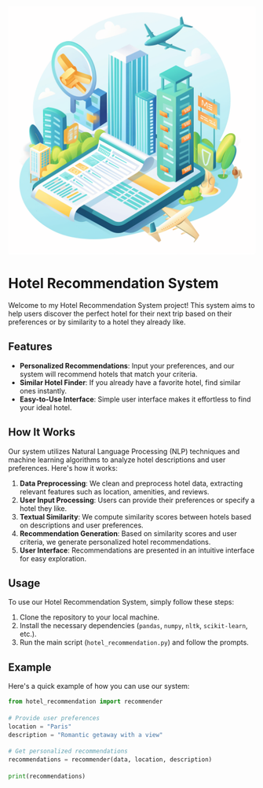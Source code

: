 ![Hotel Background](hotel.png)
# Hotel Recommendation System

Welcome to my Hotel Recommendation System project! This system aims to help users discover the perfect hotel for their next trip based on their preferences or by similarity to a hotel they already like.

## Features

- **Personalized Recommendations**: Input your preferences, and our system will recommend hotels that match your criteria.
- **Similar Hotel Finder**: If you already have a favorite hotel, find similar ones instantly.
- **Easy-to-Use Interface**: Simple user interface makes it effortless to find your ideal hotel.

## How It Works

Our system utilizes Natural Language Processing (NLP) techniques and machine learning algorithms to analyze hotel descriptions and user preferences. Here's how it works:

1. **Data Preprocessing**: We clean and preprocess hotel data, extracting relevant features such as location, amenities, and reviews.
2. **User Input Processing**: Users can provide their preferences or specify a hotel they like.
3. **Textual Similarity**: We compute similarity scores between hotels based on descriptions and user preferences.
4. **Recommendation Generation**: Based on similarity scores and user criteria, we generate personalized hotel recommendations.
5. **User Interface**: Recommendations are presented in an intuitive interface for easy exploration.

## Usage

To use our Hotel Recommendation System, simply follow these steps:

1. Clone the repository to your local machine.
2. Install the necessary dependencies (`pandas`, `numpy`, `nltk`, `scikit-learn`, etc.).
3. Run the main script (`hotel_recommendation.py`) and follow the prompts.

## Example

Here's a quick example of how you can use our system:

```python
from hotel_recommendation import recommender

# Provide user preferences
location = "Paris"
description = "Romantic getaway with a view"

# Get personalized recommendations
recommendations = recommender(data, location, description)

print(recommendations)

